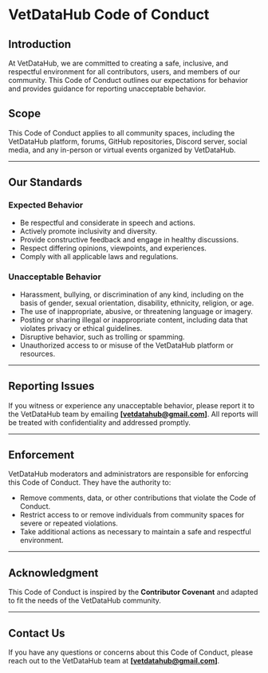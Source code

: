 # **VetDataHub Code of Conduct**  

## **Introduction**  
At VetDataHub, we are committed to creating a safe, inclusive, and respectful environment for all contributors, users, and members of our community. This Code of Conduct outlines our expectations for behavior and provides guidance for reporting unacceptable behavior.  

## **Scope**  
This Code of Conduct applies to all community spaces, including the VetDataHub platform, forums, GitHub repositories, Discord server, social media, and any in-person or virtual events organized by VetDataHub.  

---

## **Our Standards**  

### **Expected Behavior**  
- Be respectful and considerate in speech and actions.  
- Actively promote inclusivity and diversity.  
- Provide constructive feedback and engage in healthy discussions.  
- Respect differing opinions, viewpoints, and experiences.  
- Comply with all applicable laws and regulations.  

### **Unacceptable Behavior**  
- Harassment, bullying, or discrimination of any kind, including on the basis of gender, sexual orientation, disability, ethnicity, religion, or age.  
- The use of inappropriate, abusive, or threatening language or imagery.  
- Posting or sharing illegal or inappropriate content, including data that violates privacy or ethical guidelines.  
- Disruptive behavior, such as trolling or spamming.  
- Unauthorized access to or misuse of the VetDataHub platform or resources.  

---

## **Reporting Issues**  
If you witness or experience any unacceptable behavior, please report it to the VetDataHub team by emailing **[vetdatahub@gmail.com]**. All reports will be treated with confidentiality and addressed promptly.  

---

## **Enforcement**  
VetDataHub moderators and administrators are responsible for enforcing this Code of Conduct. They have the authority to:  
- Remove comments, data, or other contributions that violate the Code of Conduct.  
- Restrict access to or remove individuals from community spaces for severe or repeated violations.  
- Take additional actions as necessary to maintain a safe and respectful environment.  

---

## **Acknowledgment**  
This Code of Conduct is inspired by the **Contributor Covenant** and adapted to fit the needs of the VetDataHub community.  

---

## **Contact Us**  
If you have any questions or concerns about this Code of Conduct, please reach out to the VetDataHub team at **[vetdatahub@gmail.com]**.  

